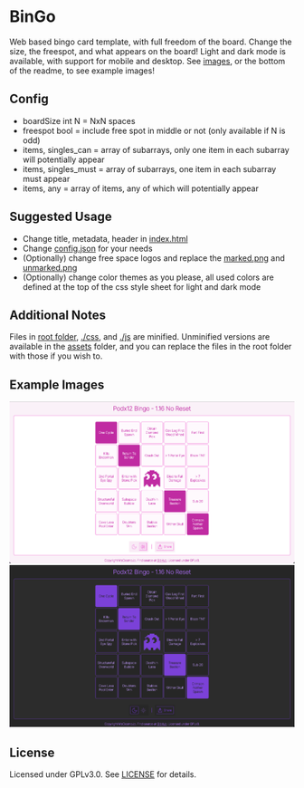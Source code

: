 # BinGo

Web based bingo card template, with full freedom of the board. Change the size, the freespot, and what appears on the board! Light and dark mode is available, with support for mobile and desktop. See [images](./images/examples), or the bottom of the readme, to see example images!

## Config

- boardSize int N = NxN spaces
- freespot bool = include free spot in middle or not (only available if N is odd)
- items, singles_can = array of subarrays, only one item in each subarray will potentially appear
- items, singles_must = array of subarrays, one item in each subarray must appear
- items, any = array of items, any of which will potentially appear

## Suggested Usage

- Change title, metadata, header in [index.html](./index.html)
- Change [config.json](./config.json) for your needs
- (Optionally) change free space logos and replace the [marked.png](images/marked.png) and [unmarked.png](images/unmarked.png)
- (Optionally) change color themes as you please, all used colors are defined at the top of the css style sheet for light and dark mode

## Additional Notes

Files in [root folder](./), [./css](./css), and [./js](./js) are minified. Unminified versions are available in the [assets](./assets/) folder, and you can replace the files in the root folder with those if you wish to.

## Example Images

<p align="middle">
  <img src="./images/examples/example_light.png" width="750" alt="Example bingo website image of light mode, with white and pink theme" />
  <img src="./images/examples/example_dark.png" width="750" alt="Example bingo website image of dark mode, with grey and purple theme"/>
</p>

## License

Licensed under GPLv3.0. See [LICENSE](./LICENSE) for details.
